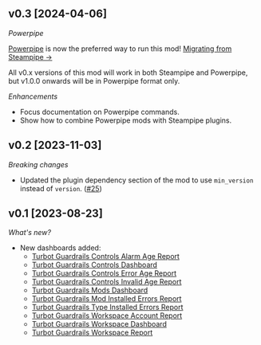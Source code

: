 ## v0.3 [2024-04-06]

_Powerpipe_

[Powerpipe](https://powerpipe.io) is now the preferred way to run this mod!  [Migrating from Steampipe →](https://powerpipe.io/blog/migrating-from-steampipe)

All v0.x versions of this mod will work in both Steampipe and Powerpipe, but v1.0.0 onwards will be in Powerpipe format only.

_Enhancements_

- Focus documentation on Powerpipe commands.
- Show how to combine Powerpipe mods with Steampipe plugins.

## v0.2 [2023-11-03]

_Breaking changes_

- Updated the plugin dependency section of the mod to use `min_version` instead of `version`. ([#25](https://github.com/turbot/steampipe-mod-guardrails-insights/pull/25))

## v0.1 [2023-08-23]

_What's new?_

- New dashboards added:
  - [Turbot Guardrails Controls Alarm Age Report](https://hub.steampipe.io/mods/turbot/guardrails_insights/dashboards/dashboard.control_alarm_report_age)
  - [Turbot Guardrails Controls Dashboard](https://hub.steampipe.io/mods/turbot/guardrails_insights/dashboards/dashboard.control_dashboard)
  - [Turbot Guardrails Controls Error Age Report](https://hub.steampipe.io/mods/turbot/guardrails_insights/dashboards/dashboard.control_error_report_age)
  - [Turbot Guardrails Controls Invalid Age Report](https://hub.steampipe.io/mods/turbot/guardrails_insights/dashboards/dashboard.control_invalid_report_age)
  - [Turbot Guardrails Mods Dashboard](https://hub.steampipe.io/mods/turbot/guardrails_insights/dashboards/dashboard.mod_dashboard)
  - [Turbot Guardrails Mod Installed Errors Report](https://hub.steampipe.io/mods/turbot/guardrails_insights/dashboards/dashboard.mod_mod_installed_errors_report)
  - [Turbot Guardrails Type Installed Errors Report](https://hub.steampipe.io/mods/turbot/guardrails_insights/dashboards/dashboard.mod_type_installed_errors_report)
  - [Turbot Guardrails Workspace Account Report](https://hub.steampipe.io/mods/turbot/guardrails_insights/dashboards/dashboard.workspace_account_report)
  - [Turbot Guardrails Workspace Dashboard](https://hub.steampipe.io/mods/turbot/guardrails_insights/dashboards/dashboard.workspace_dashboard)
  - [Turbot Guardrails Workspace Report](https://hub.steampipe.io/mods/turbot/guardrails_insights/dashboards/dashboard.workspace_report)
